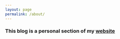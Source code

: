 ```yaml
---
layout: page
permalink: /about/
---
```



### This blog is a personal section of my [website](https://rakash.github.io)
